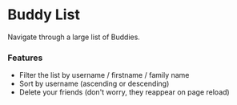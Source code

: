 # Buddy List

Navigate through a large list of Buddies.

### Features
- Filter the list by username / firstname / family name
- Sort by username (ascending or descending)
- Delete your friends (don't worry, they reappear on page reload)
